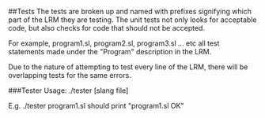 ##Tests
The tests are broken up and named with prefixes signifying which part of the LRM they are testing. The unit tests not only looks for acceptable code, but also checks for code that should not be accepted.

For example, program1.sl, program2.sl, program3.sl ... etc all test statements made under the "Program" description in the LRM.

Due to the nature of attempting to test every line of the LRM, there will be overlapping tests for the same errors.

###Tester
Usage: ./tester [slang file]

E.g. ./tester program1.sl should print "program1.sl	OK"
